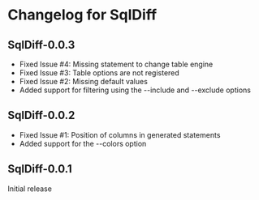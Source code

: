 Changelog for SqlDiff
=====================

SqlDiff-0.0.3
-------------
* Fixed Issue #4: Missing statement to change table engine  
* Fixed Issue #3: Table options are not registered 
* Fixed Issue #2: Missing default values
* Added support for filtering using the --include and --exclude options

SqlDiff-0.0.2
-------------
* Fixed Issue #1: Position of columns in generated statements
* Added support for the --colors option

SqlDiff-0.0.1
-------------
Initial release